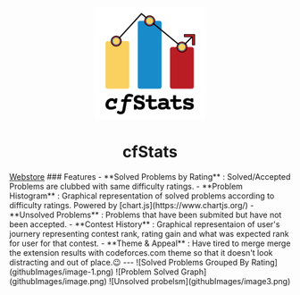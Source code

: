 <p align="center">
  <img src="githubImages/cfStats.png" alt="drawing" width="200">
</p>

<h1 align="center">cfStats</h1>
<a href="https://chrome.google.com/webstore/detail/cfstats/bchliaklmfjameoifffgkacempfljakb">Webstore</a>
### Features
- **Solved Problems by Rating** : Solved/Accepted Problems are clubbed with same difficulty ratings.
- **Problem Histogram** : Graphical representation of solved problems according to difficulty ratings. Powered by [chart.js](https://www.chartjs.org/) 
- **Unsolved Problems** : Problems that have been submited but have not been accepted.
- **Contest History** : Graphical representaion of user's journery representing contest rank, rating gain and what was expected rank for user for that contest.
- **Theme & Appeal** : Have tired to merge merge the extension results with codeforces.com theme so that it doesn't look distracting and out of place.😉
---
![Solved Problems Grouped By Rating](githubImages/image-1.png)
![Problem Solved Graph](githubImages/image.png)
![Unsolved probelsm](githubImages/image3.png)
